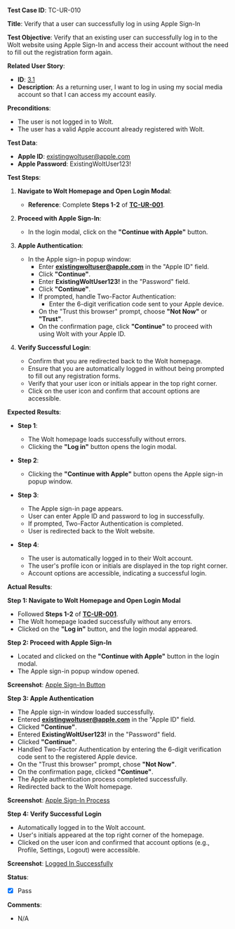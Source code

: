 **Test Case ID**: TC-UR-010

**Title**: Verify that a user can successfully log in using Apple Sign-In

**Test Objective**: Verify that an existing user can successfully log in to the Wolt website using Apple Sign-In and access their account without the need to fill out the registration form again.

**Related User Story**:

- **ID**: [3.1](../../../requirements/3_User_Stories.md#31-user-registration-and-login)
- **Description**: As a returning user, I want to log in using my social media account so that I can access my account easily.

**Preconditions**:

- The user is not logged in to Wolt.
- The user has a valid Apple account already registered with Wolt.

**Test Data**:

- **Apple ID**: existingwoltuser@apple.com
- **Apple Password**: ExistingWoltUser123!

**Test Steps**:

1. **Navigate to Wolt Homepage and Open Login Modal**:
   - **Reference**: Complete **Steps 1-2** of **[TC-UR-001](TC-UR-001_Successful_Email_Registration.md)**.

2. **Proceed with Apple Sign-In**:
   - In the login modal, click on the **"Continue with Apple"** button.

3. **Apple Authentication**:
   - In the Apple sign-in popup window:
     - Enter **existingwoltuser@apple.com** in the "Apple ID" field.
     - Click **"Continue"**.
     - Enter **ExistingWoltUser123!** in the "Password" field.
     - Click **"Continue"**.
     - If prompted, handle Two-Factor Authentication:
       - Enter the 6-digit verification code sent to your Apple device.
     - On the "Trust this browser" prompt, choose **"Not Now"** or **"Trust"**.
     - On the confirmation page, click **"Continue"** to proceed with using Wolt with your Apple ID.

4. **Verify Successful Login**:
   - Confirm that you are redirected back to the Wolt homepage.
   - Ensure that you are automatically logged in without being prompted to fill out any registration forms.
   - Verify that your user icon or initials appear in the top right corner.
   - Click on the user icon and confirm that account options are accessible.

**Expected Results**:

- **Step 1**:
  - The Wolt homepage loads successfully without errors.
  - Clicking the **"Log in"** button opens the login modal.

- **Step 2**:
  - Clicking the **"Continue with Apple"** button opens the Apple sign-in popup window.

- **Step 3**:
  - The Apple sign-in page appears.
  - User can enter Apple ID and password to log in successfully.
  - If prompted, Two-Factor Authentication is completed.
  - User is redirected back to the Wolt website.

- **Step 4**:
  - The user is automatically logged in to their Wolt account.
  - The user's profile icon or initials are displayed in the top right corner.
  - Account options are accessible, indicating a successful login.

**Actual Results**:

**Step 1: Navigate to Wolt Homepage and Open Login Modal**

- Followed **Steps 1-2** of **[TC-UR-001](TC-UR-001_Successful_Email_Registration.md)**.
- The Wolt homepage loaded successfully without any errors.
- Clicked on the **"Log in"** button, and the login modal appeared.

**Step 2: Proceed with Apple Sign-In**

- Located and clicked on the **"Continue with Apple"** button in the login modal.
- The Apple sign-in popup window opened.

**Screenshot**: [Apple Sign-In Button](../../images/TC-UR/TC-UR-010/TC-UR-010_Apple_Signin_Button.png)

**Step 3: Apple Authentication**

- The Apple sign-in window loaded successfully.
- Entered **existingwoltuser@apple.com** in the "Apple ID" field.
- Clicked **"Continue"**.
- Entered **ExistingWoltUser123!** in the "Password" field.
- Clicked **"Continue"**.
- Handled Two-Factor Authentication by entering the 6-digit verification code sent to the registered Apple device.
- On the "Trust this browser" prompt, chose **"Not Now"**.
- On the confirmation page, clicked **"Continue"**.
- The Apple authentication process completed successfully.
- Redirected back to the Wolt homepage.

**Screenshot**: [Apple Sign-In Process](../../images/TC-UR/TC-UR-010/TC-UR-010_Apple_Signin_Process.png)

**Step 4: Verify Successful Login**

- Automatically logged in to the Wolt account.
- User's initials appeared at the top right corner of the homepage.
- Clicked on the user icon and confirmed that account options (e.g., Profile, Settings, Logout) were accessible.

**Screenshot**: [Logged In Successfully](../../images/TC-UR/TC-UR-010/TC-UR-010_Logged_In.png)

**Status**:

- [X] Pass

**Comments**:

- N/A